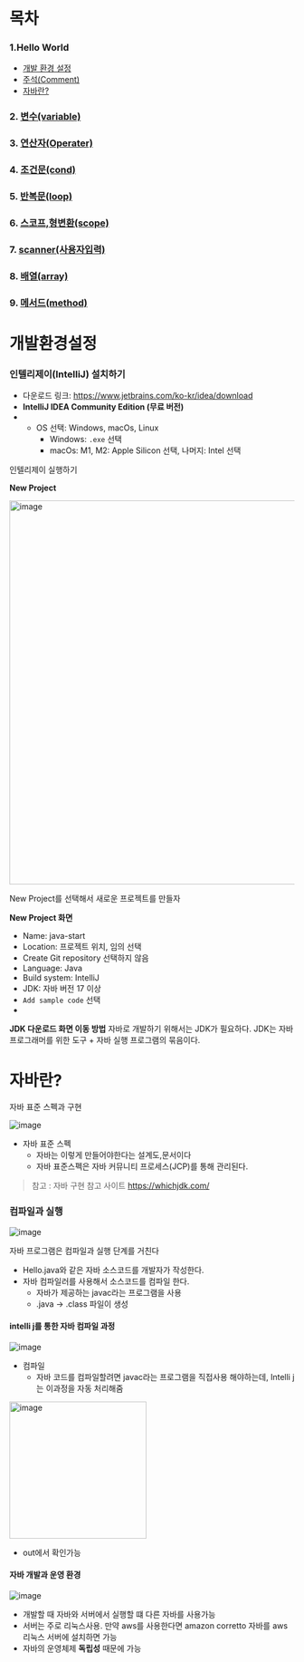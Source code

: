 # 목차

### 1.Hello World 

- [개발 환경 설정](#intelli-j를-통한-자바-컴파일-과정-)
- [주석(Comment)](src%2FCommentJava.java)
- [자바란?](#자바란-)

### 2. [변수(variable)](src%2Fvariable)

### 3. [연산자(Operater)](src%2Foperator)

### 4. [조건문(cond)](src%2Fcond)

### 5.  [반복문(loop)](src%2Floop)

### 6. [스코프,형변환(scope)](src%2Fscope)

### 7. [scanner(사용자입력)](src%2Fscanner)

### 8. [배열(array)](src%2Farray)

### 9. [메서드(method)](src%2Fmethod)

# 개발환경설정 

### 인텔리제이(IntelliJ) 설치하기

- 다운로드 링크:  https://www.jetbrains.com/ko-kr/idea/download
- **IntelliJ IDEA Community Edition (무료 버전)** 
- - OS 선택: Windows, macOs, Linux
    - Windows: `.exe` 선택
    - macOs: M1, M2: Apple Silicon 선택, 나머지: Intel 선택

인텔리제이 실행하기

**New Project**

<img width="678" alt="image" src="https://github.com/sin-hyunjin/JAVA-IntroductoryClass/assets/116487398/e857afc9-18b1-4580-9282-5beeb9673b0b">

 New Project를 선택해서 새로운 프로젝트를 만들자

 
**New Project 화면** 
- Name: java-start
- Location: 프로젝트 위치, 임의 선택
- Create Git repository 선택하지 않음
- Language: Java
- Build system: IntelliJ
- JDK: 자바 버전 17 이상
- `Add sample code` 선택
- 
**JDK 다운로드 화면 이동 방법**
자바로 개발하기 위해서는 JDK가 필요하다. JDK는 자바 프로그래머를 위한 도구 + 자바 실행 프로그램의 묶음이다.
 


# 자바란? 


자바 표준 스펙과 구현 

![image](https://github.com/sin-hyunjin/JAVA-Study/assets/116487398/d05261ff-745e-49a6-96d2-67032db9e395)

- 자바 표준 스펙
  - 자바는 이렇게 만들어야한다는 설계도,문서이다
  - 자바 표준스펙은 자바 커뮤니티 프로세스(JCP)를 통해 관리된다.

> 참고 : 자바 구현 참고 사이트 https://whichjdk.com/

### 컴파일과 실행 

![image](https://github.com/sin-hyunjin/JAVA-Study/assets/116487398/d5e8be5b-28d8-4693-a19d-f8fd25b49632)

자바 프로그램은 컴파일과 실행 단계를 거친다 

- Hello.java와 같은 자바 소스코드를 개발자가 작성한다.
- 자바 컴파일러를 사용해서 소스코드를 컴파일 한다.
  - 자바가 제공하는 javac라는 프로그램을 사용
  - .java -> .class 파일이 생성

#### intelli j를 통한 자바 컴파일 과정 

![image](https://github.com/sin-hyunjin/JAVA-Study/assets/116487398/af5709e2-f4d9-4c33-92e3-ce2326e11e89)

- 컴파일
  - 자바 코드를 컴파일할려면 javac라는 프로그램을 직접사용 해야하는데, Intelli j는 이과정을 자동 처리해줌

<img width="242" alt="image" src="https://github.com/sin-hyunjin/JAVA-Study/assets/116487398/a90ce578-1683-49a1-b0f6-829550ebc847">

- out에서 확인가능

#### 자바 개발과 운영 환경 

![image](https://github.com/sin-hyunjin/JAVA-Study/assets/116487398/08b13c84-8cbd-4633-8493-24527c301a91)

- 개발할 때 자바와 서버에서 실행할 떄 다른 자바를 사용가능
- 서버는 주로 리눅스사용. 만약 aws를 사용한다면 amazon corretto 자바를 aws 리눅스 서버에 설치하면 가능
- 자바의 운영체제 **독립성** 때문에 가능 


